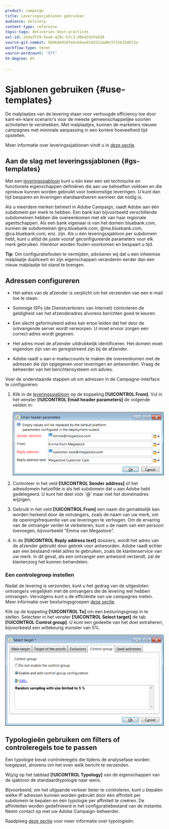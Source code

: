 ```yaml
---
product: campaign
title: Leveringssjablonen gebruiken
audience: delivery
content-type: reference
topic-tags: deliveries-best-practices
exl-id: a5da3f29-5eab-428c-b7c3-d9e4243fe628
source-git-commit: 98d646919fedc66ee9145522ad0c5f15b25dbf2e
workflow-type: tm+mt
source-wordcount: '577'
ht-degree: 0%

---
```


# Sjablonen gebruiken {#use-templates}

De malplaatjes van de levering staan voor verhoogde efficiency toe door kant-en-klare scenario&#39;s voor de meeste gemeenschappelijke soorten activiteiten te verstrekken. Met malplaatjes, kunnen de marketers nieuwe campagnes met minimale aanpassing in een kortere hoeveelheid tijd opstellen.

Meer informatie over leveringssjablonen vindt u in [deze sectie](../../delivery/using/creating-a-delivery-template.md).

## Aan de slag met leveringssjablonen {#gs-templates}

Met een [leveringssjabloon](../../delivery/using/creating-a-delivery-template.md) kunt u één keer een set technische en functionele eigenschappen definiëren die aan uw behoeften voldoen en die opnieuw kunnen worden gebruikt voor toekomstige leveringen. U kunt dan tijd besparen en leveringen standaardiseren wanneer dat nodig is.

Als u meerdere merken beheert in Adobe Campaign, raadt Adobe aan één subdomein per merk te hebben. Een bank kan bijvoorbeeld verschillende subdomeinen hebben die overeenkomen met elk van haar regionale agentschappen. Als een bank eigenaar is van het domein bluebank.com, kunnen de subdomeinen @ny.bluebank.com, @ma.bluebank.com, @ca.bluebank.com, enz. zijn. Als u één leveringssjabloon per subdomein hebt, kunt u altijd de juiste vooraf geconfigureerde parameters voor elk merk gebruiken. Hierdoor worden fouten voorkomen en bespaart u tijd.

**Tip**: Om configuratiefouten te vermijden, adviseren wij dat u een inheemse malplaatje dupliceert en zijn eigenschappen veranderen eerder dan een nieuw malplaatje tot stand te brengen.

## Adressen configureren

* Het adres van de afzender is verplicht om het verzenden van een e-mail toe te staan.

* Sommige ISPs (de Dienstverleners van Internet) controleren de geldigheid van het afzenderadres alvorens berichten goed te keuren.

* Een slecht geformuleerd adres kan ertoe leiden dat het door de ontvangende server wordt verworpen. U moet ervoor zorgen een correct adres wordt gegeven.

* Het adres moet de afzender uitdrukkelijk identificeren. Het domein moet eigendom zijn van en geregistreerd zijn bij de afzender.

* Adobe raadt u aan e-mailaccounts te maken die overeenkomen met de adressen die zijn opgegeven voor leveringen en antwoorden. Vraag de beheerder van het berichtensysteem om advies.

Voer de onderstaande stappen uit om adressen in de Campagne-interface te configureren:

1. Klik in de [leveringssjabloon](../../delivery/using/creating-a-delivery-template.md) op de koppeling **[!UICONTROL From]**. Vul in het venster **[!UICONTROL Email header parameters]** de volgende velden in:

   ![](assets/d_best_practices_email_header.png)

1. Controleer in het veld **[!UICONTROL Sender address]** of het adresdomein hetzelfde is als het subdomein dat u aan Adobe hebt gedelegeerd. U kunt het deel vóór &#39;@&#39; maar niet het domeinadres wijzigen.

1. Gebruik in het veld **[!UICONTROL From]** een naam die gemakkelijk kan worden herkend door de ontvangers, zoals de naam van uw merk, om de openingsfrequentie van uw leveringen te verhogen. Om de ervaring van de ontvanger verder te verbeteren, kunt u de naam van een persoon toevoegen, bijvoorbeeld &quot;Emma van Megastore&quot;.

1. In de **[!UICONTROL Reply address text]** dossiers, wordt het adres van de afzender gebruikt door gebrek voor antwoorden. Adobe raadt echter aan een bestaand reëel adres te gebruiken, zoals de klantenservice van uw merk. In dit geval, als een ontvanger een antwoord verzendt, zal de klantenzorg het kunnen behandelen.

### Een controlegroep instellen

Nadat de levering is verzonden, kunt u het gedrag van de uitgesloten ontvangers vergelijken met de ontvangers die de levering wel hebben ontvangen. Vervolgens kunt u de efficiëntie van uw campagnes meten. Meer informatie over besturingsgroepen [deze sectie](../../campaign/using/marketing-campaign-deliveries.md#defining-a-control-group).

Klik op de koppeling **[!UICONTROL To]** om een besturingsgroep in te stellen. Selecteer in het venster **[!UICONTROL Select target]** de tab **[!UICONTROL Control group]**. U kunt een gedeelte van het doel extraheren, bijvoorbeeld een willekeurig monster van 5%.

![](assets/d_best_practices_control_group.png)

## Typologieën gebruiken om filters of controleregels toe te passen

Een typologie bevat controleregels die tijdens de analysefase worden toegepast, alvorens om het even welk bericht te verzenden.

Wijzig op het tabblad **[!UICONTROL Typology]** van de eigenschappen van de sjabloon de standaardtypologie naar wens.

Bijvoorbeeld, om het uitgaande verkeer beter te controleren, kunt u bepalen welke IP adressen kunnen worden gebruikt door één affiniteit per subdomein te bepalen en één typologie per affiniteit te creëren. De affiniteiten worden gedefinieerd in het configuratiebestand van de instantie. Neem contact op met uw Adobe Campaign-beheerder.

Raadpleeg [deze sectie](../../campaign/using/about-campaign-typologies.md) voor meer informatie over typologieën.
